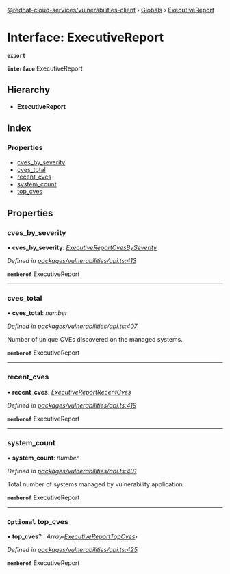 [@redhat-cloud-services/vulnerabilities-client](../README.md) › [Globals](../globals.md) › [ExecutiveReport](executivereport.md)

# Interface: ExecutiveReport

**`export`** 

**`interface`** ExecutiveReport

## Hierarchy

* **ExecutiveReport**

## Index

### Properties

* [cves_by_severity](executivereport.md#cves_by_severity)
* [cves_total](executivereport.md#cves_total)
* [recent_cves](executivereport.md#recent_cves)
* [system_count](executivereport.md#system_count)
* [top_cves](executivereport.md#optional-top_cves)

## Properties

###  cves_by_severity

• **cves_by_severity**: *[ExecutiveReportCvesBySeverity](executivereportcvesbyseverity.md)*

*Defined in [packages/vulnerabilities/api.ts:413](https://github.com/Hyperkid123/javascript-clients/blob/master/packages/vulnerabilities/api.ts#L413)*

**`memberof`** ExecutiveReport

___

###  cves_total

• **cves_total**: *number*

*Defined in [packages/vulnerabilities/api.ts:407](https://github.com/Hyperkid123/javascript-clients/blob/master/packages/vulnerabilities/api.ts#L407)*

Number of unique CVEs discovered on the managed systems.

**`memberof`** ExecutiveReport

___

###  recent_cves

• **recent_cves**: *[ExecutiveReportRecentCves](executivereportrecentcves.md)*

*Defined in [packages/vulnerabilities/api.ts:419](https://github.com/Hyperkid123/javascript-clients/blob/master/packages/vulnerabilities/api.ts#L419)*

**`memberof`** ExecutiveReport

___

###  system_count

• **system_count**: *number*

*Defined in [packages/vulnerabilities/api.ts:401](https://github.com/Hyperkid123/javascript-clients/blob/master/packages/vulnerabilities/api.ts#L401)*

Total number of systems managed by vulnerability application.

**`memberof`** ExecutiveReport

___

### `Optional` top_cves

• **top_cves**? : *Array‹[ExecutiveReportTopCves](executivereporttopcves.md)›*

*Defined in [packages/vulnerabilities/api.ts:425](https://github.com/Hyperkid123/javascript-clients/blob/master/packages/vulnerabilities/api.ts#L425)*

**`memberof`** ExecutiveReport
